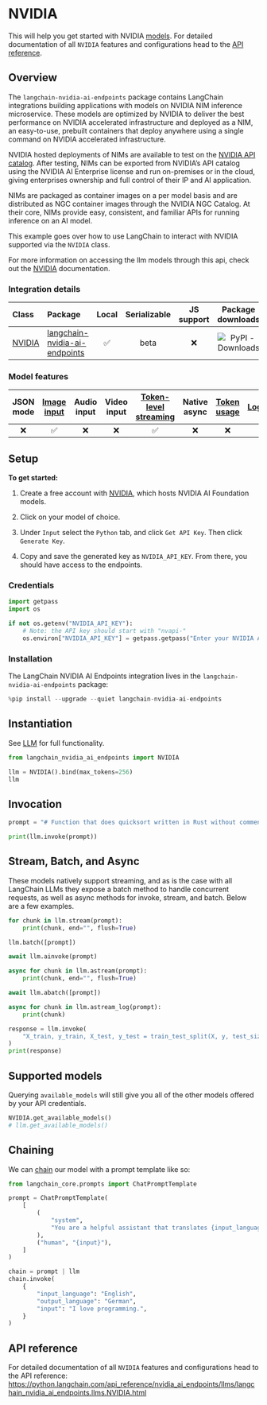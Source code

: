 # NVIDIA

This will help you get started with NVIDIA [models](/oss/concepts/text_llms). For detailed documentation of all `NVIDIA` features and configurations head to the [API reference](https://python.langchain.com/api_reference/nvidia_ai_endpoints/llms/langchain_nvidia_ai_endpoints.chat_models.NVIDIA.html).

## Overview
The `langchain-nvidia-ai-endpoints` package contains LangChain integrations building applications with models on 
NVIDIA NIM inference microservice. These models are optimized by NVIDIA to deliver the best performance on NVIDIA 
accelerated infrastructure and deployed as a NIM, an easy-to-use, prebuilt containers that deploy anywhere using a single 
command on NVIDIA accelerated infrastructure.

NVIDIA hosted deployments of NIMs are available to test on the [NVIDIA API catalog](https://build.nvidia.com/). After testing, 
NIMs can be exported from NVIDIA’s API catalog using the NVIDIA AI Enterprise license and run on-premises or in the cloud, 
giving enterprises ownership and full control of their IP and AI application.

NIMs are packaged as container images on a per model basis and are distributed as NGC container images through the NVIDIA NGC Catalog. 
At their core, NIMs provide easy, consistent, and familiar APIs for running inference on an AI model.

This example goes over how to use LangChain to interact with NVIDIA supported via the `NVIDIA` class.

For more information on accessing the llm models through this api, check out the [NVIDIA](https://python.langchain.com/docs/integrations/llms/nvidia_ai_endpoints/) documentation.

### Integration details

| Class | Package | Local | Serializable | JS support | Package downloads | Package latest |
| :--- | :--- | :---: | :---: |  :---: | :---: | :---: |
| [NVIDIA](https://python.langchain.com/api_reference/nvidia_ai_endpoints/llms/langchain_nvidia_ai_endpoints.chat_models.ChatNVIDIA.html) | [langchain-nvidia-ai-endpoints](https://python.langchain.com/api_reference/nvidia_ai_endpoints/index.html) | ✅ | beta | ❌ | ![PyPI - Downloads](https://img.shields.io/pypi/dm/langchain_nvidia_ai_endpoints?style=flat-square&label=%20) | ![PyPI - Version](https://img.shields.io/pypi/v/langchain_nvidia_ai_endpoints?style=flat-square&label=%20) |

### Model features
| JSON mode | [Image input](/oss/how-to/multimodal_inputs/) | Audio input | Video input | [Token-level streaming](/oss/how-to/chat_streaming/) | Native async | [Token usage](/oss/how-to/chat_token_usage_tracking/) | [Logprobs](/oss/how-to/logprobs/) |
| :---: | :---: |  :---: | :---: | :---: | :---: | :---: | :---: |
| ❌ | ✅ | ❌ | ❌ | ✅ | ❌ | ❌ | ❌ | 

## Setup

**To get started:**

1. Create a free account with [NVIDIA](https://build.nvidia.com/), which hosts NVIDIA AI Foundation models.

2. Click on your model of choice.

3. Under `Input` select the `Python` tab, and click `Get API Key`. Then click `Generate Key`.

4. Copy and save the generated key as `NVIDIA_API_KEY`. From there, you should have access to the endpoints.

### Credentials



```python
import getpass
import os

if not os.getenv("NVIDIA_API_KEY"):
    # Note: the API key should start with "nvapi-"
    os.environ["NVIDIA_API_KEY"] = getpass.getpass("Enter your NVIDIA API key: ")
```

### Installation

The LangChain NVIDIA AI Endpoints integration lives in the `langchain-nvidia-ai-endpoints` package:


```python
%pip install --upgrade --quiet langchain-nvidia-ai-endpoints
```

## Instantiation

See [LLM](/docs/how_to#llms) for full functionality.


```python
from langchain_nvidia_ai_endpoints import NVIDIA
```


```python
llm = NVIDIA().bind(max_tokens=256)
llm
```

## Invocation


```python
prompt = "# Function that does quicksort written in Rust without comments:"
```


```python
print(llm.invoke(prompt))
```

## Stream, Batch, and Async

These models natively support streaming, and as is the case with all LangChain LLMs they expose a batch method to handle concurrent requests, as well as async methods for invoke, stream, and batch. Below are a few examples.


```python
for chunk in llm.stream(prompt):
    print(chunk, end="", flush=True)
```


```python
llm.batch([prompt])
```


```python
await llm.ainvoke(prompt)
```


```python
async for chunk in llm.astream(prompt):
    print(chunk, end="", flush=True)
```


```python
await llm.abatch([prompt])
```


```python
async for chunk in llm.astream_log(prompt):
    print(chunk)
```


```python
response = llm.invoke(
    "X_train, y_train, X_test, y_test = train_test_split(X, y, test_size=0.1) #Train a logistic regression model, predict the labels on the test set and compute the accuracy score"
)
print(response)
```

## Supported models

Querying `available_models` will still give you all of the other models offered by your API credentials.


```python
NVIDIA.get_available_models()
# llm.get_available_models()
```

## Chaining

We can [chain](/oss/how-to/sequence/) our model with a prompt template like so:


```python
from langchain_core.prompts import ChatPromptTemplate

prompt = ChatPromptTemplate(
    [
        (
            "system",
            "You are a helpful assistant that translates {input_language} to {output_language}.",
        ),
        ("human", "{input}"),
    ]
)

chain = prompt | llm
chain.invoke(
    {
        "input_language": "English",
        "output_language": "German",
        "input": "I love programming.",
    }
)
```

## API reference

For detailed documentation of all `NVIDIA` features and configurations head to the API reference: https://python.langchain.com/api_reference/nvidia_ai_endpoints/llms/langchain_nvidia_ai_endpoints.llms.NVIDIA.html
